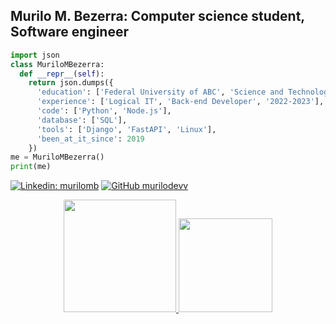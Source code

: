 ## Murilo M. Bezerra: Computer science student, Software engineer

```python
import json
class MuriloMBezerra:
  def __repr__(self):
    return json.dumps({
      'education': ['Federal University of ABC', 'Science and Technology', '2021-2024'],
      'experience': ['Logical IT', 'Back-end Developer', '2022-2023'],
      'code': ['Python', 'Node.js'],
      'database': ['SQL'],
      'tools': ['Django', 'FastAPI', 'Linux'],
      'been_at_it_since': 2019
    })
me = MuriloMBezerra()
print(me)
```

[![Linkedin: murilomb](https://img.shields.io/badge/-murilomb-blue?style=round-square&logo=Linkedin&logoColor=white&link=https://www.linkedin.com/in/murilomb/)](https://www.linkedin.com/in/murilomb/)
[![GitHub murilodevv](https://img.shields.io/github/followers/murilodevv?label=follow&style=social)](https://github.com/murilodevv)

<div align="center">
  <a href="https://beacons.ai/murilodev">
  <img height="180em" src="https://github-readme-stats.vercel.app/api?username=murilodevv&show_icons=true&theme=dark&include_all_commits=true&count_private=true"/>
  <img height="150em" src="https://github-readme-stats.vercel.app/api/top-langs/?username=murilodevv&layout=compact&langs_count=16&theme=dark"/>
</div>
  
<!--
**murilodevv/murilodevv** is a ✨ _special_ ✨ repository because its `README.md` (this file) appears on your GitHub profile.

Here are some ideas to get you started:

- 🔭 I’m currently working on ...
- 🌱 I’m currently learning ...
- 👯 I’m looking to collaborate on ...
- 🤔 I’m looking for help with ...
- 💬 Ask me about ...
- 📫 How to reach me: ...
- 😄 Pronouns: ...
- ⚡ Fun fact: ...
-->

